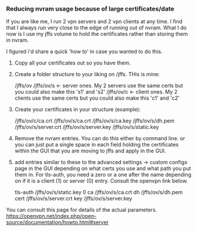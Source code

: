 
### Reducing nvram usage because of large certificates/date
If you are like me, I run 2 vpn servers and 2 vpn clients at any time.  I find that I always run very close to the edge of running out of nvram.  What I do now is I use my jffs volume to hold the certificates rather than storing them in nvram.  

I figured i'd share a quick 'how to' in case you wanted to do this.

1) Copy all your certificates out so you have them.

2) Create a folder structure to your liking on /jffs.  THis is mine:

     /jffs/ov
     /jffs/ov/s  <- server ones.  My 2 servers use the same certs but you could also make this 's1' and 's2'
     /jffs/ov/c  <- client ones.  My 2 clients use the same certs but you could also make this 'c1' and 'c2'

3) Create your certificates in your structure (example):

    /jffs/ov/c/ca.crt
    /jffs/ov/s/ca.crt
    /jffs/ov/s/ca.key
    /jffs/ov/s/dh.pem
    /jffs/ov/s/server.crt
    /jffs/ov/s/server.key
    /jffs/ov/s/static.key

4) Remove the nvram entries.  You can do this either by command line.  or you can just put a single space in each field holding the certificates within the GUI that you are moving to jffs and apply in the GUI.

5) add entries similar to these to the advanced settings -> custom configs page in the GUI depending on what certs you use and what path you put them in.  For tls-auth, you need a zero or a one after the name depending on if it is a client (1) or server (0) entry.  Consult the openvpn link below.

     tls-auth /jffs/ov/s/static.key 0
     ca /jffs/ov/s/ca.crt
     dh /jffs/ov/s/dh.pem
     cert /jffs/ov/s/server.crt
     key /jffs/ov/s/server.key

You can consult this page for details of the actual parameters.
https://openvpn.net/index.php/open-source/documentation/howto.html#server
